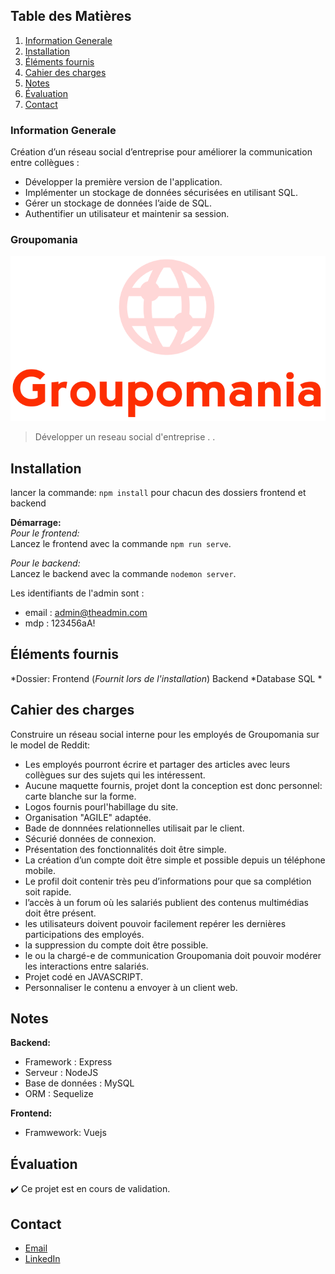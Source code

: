 ## Table des Matières
1. [Information Generale](#Information-Generale)
2. [Installation](#Installation)
3. [Éléments fournis](#Éléments-fournis)
4. [Cahier des charges](#Cahier-des-charges)
5. [Notes](#Notes)
6. [Évaluation](#Évaluation)
7. [Contact](#Contact)

### Information Generale
Création d’un réseau social d’entreprise pour améliorer la communication entre collègues : 
* Développer la première version de l'application.
* Implémenter un stockage de données sécurisées en utilisant SQL.
* Gérer un stockage de données l’aide de SQL.
* Authentifier un utilisateur et maintenir sa session.


### Groupomania

![Image text](https://github.com/John-Gate/7_23032021/blob/main/frontend/groupomania-app/src/assets/logos/icon-above-font-resize.png)
>Développer un reseau social d'entreprise
>.
>.  

## Installation
  lancer la commande: `npm install` pour chacun des dossiers frontend et backend 


**Démarrage:**  
*Pour le frontend:*  
  Lancez le frontend avec la commande ``npm run serve``.

*Pour le backend:*  
  Lancez le backend avec la commande ``nodemon server``.
  
Les identifiants de l'admin sont :
- email : admin@theadmin.com
- mdp : 123456aA! 

 
## Éléments fournis
*Dossier:
  Frontend (_Fournit lors de l'installation_)
  Backend
*Database SQL
*

##  Cahier des charges
Construire un réseau social interne pour les employés de Groupomania sur le model de Reddit:
* Les employés pourront écrire et partager des articles avec leurs collègues sur des sujets qui les intéressent.
* Aucune maquette fournis, projet dont la conception est donc personnel: carte blanche sur la forme.
* Logos fournis pourl'habillage du site.
* Organisation "AGILE" adaptée.
* Bade de donnnées relationnelles utilisait par le client.
* Sécurié données de connexion.
* Présentation des fonctionnalités doit être simple.
* La création d’un compte doit être simple et possible depuis un téléphone mobile.
* Le profil doit contenir très peu d’informations pour que sa complétion soit rapide.
* l’accès à un forum où les salariés publient des contenus multimédias doit être présent.
* les utilisateurs doivent pouvoir facilement repérer les dernières participations des employés.
* la suppression du compte doit être possible.
* le ou la chargé-e de communication Groupomania doit pouvoir modérer les interactions entre salariés.
* Projet codé en JAVASCRIPT.
* Personnaliser le contenu a envoyer à un client web.

## Notes
**Backend:**
 * Framework : Express
 * Serveur : NodeJS
 * Base de données : MySQL
 * ORM : Sequelize
  
**Frontend:**
 * Framwework: Vuejs

## Évaluation
:heavy_check_mark: Ce projet est en cours de validation.

## Contact
* [Email](mailto:barrierejc@live.fr?subject=[GitHub]%20Source%20Han%20Sans)
* [LinkedIn](https://linkedin.com/in/jean-christian-barriere)






